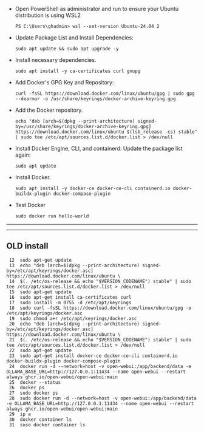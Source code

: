 


- Open PowerShell as administrator and run to ensure your Ubuntu distribution is using WSL2
  ```
  PS C:\Users\ghadmin> wsl --set-version Ubuntu-24.04 2
  ```
- Update Package List and Install Dependencies:
  ```
  sudo apt update && sudo apt upgrade -y
  ```
- Install necessary dependencies.
  ```
  sudo apt install -y ca-certificates curl gnupg
  ```
- Add Docker's GPG Key and Repository:
  ```
  curl -fsSL https://download.docker.com/linux/ubuntu/gpg | sudo gpg --dearmor -o /usr/share/keyrings/docker-archive-keyring.gpg
  ```
- Add the Docker repository.
  ```
  echo "deb [arch=$(dpkg --print-architecture) signed-by=/usr/share/keyrings/docker-archive-keyring.gpg] https://download.docker.com/linux/ubuntu $(lsb_release -cs) stable" | sudo tee /etc/apt/sources.list.d/docker.list > /dev/null
  ```
- Install Docker Engine, CLI, and containerd: Update the package list again:
  ```
  sudo apt update
  ```
- Install Docker.
  ```
  sudo apt install -y docker-ce docker-ce-cli containerd.io docker-buildx-plugin docker-compose-plugin
  ```
- Test Docker
  ```
  sudo docker run hello-world
  ```

---
---
OLD install
---

```
 12  sudo apt-get update
 13  echo "deb [arch=$(dpkg --print-architecture) signed-by=/etc/apt/keyrings/docker.asc] https://download.docker.com/linux/ubuntu \
 14  $(. /etc/os-release && echo "$VERSION_CODENAME") stable" | sudo tee /etc/apt/sources.list.d/docker.list > /dev/null
 15  sudo apt-get update
 16  sudo apt-get install ca-certificates curl
 17  sudo install -m 0755 -d /etc/apt/keyrings
 18  sudo curl -fsSL https://download.docker.com/linux/ubuntu/gpg -o /etc/apt/keyrings/docker.asc
 19  sudo chmod a+r /etc/apt/keyrings/docker.asc
 20  echo "deb [arch=$(dpkg --print-architecture) signed-by=/etc/apt/keyrings/docker.asc] https://download.docker.com/linux/ubuntu \
 21  $(. /etc/os-release && echo "$VERSION_CODENAME") stable" | sudo tee /etc/apt/sources.list.d/docker.list > /dev/null
 22  sudo apt-get update
 23  sudo apt-get install docker-ce docker-ce-cli containerd.io docker-buildx-plugin docker-compose-plugin
 24  docker run -d --network=host -v open-webui:/app/backend/data -e OLLAMA_BASE_URL=http://127.0.0.1:11434 --name open-webui --restart always ghcr.io/open-webui/open-webui:main
 25  docker --status
 26  docker ps
 27  sudo docker ps
 28  sudo docker run -d --network=host -v open-webui:/app/backend/data -e OLLAMA_BASE_URL=http://127.0.0.1:11434 --name open-webui --restart always ghcr.io/open-webui/open-webui:main
 29  ip a
 30  docker container ls
 31  suso docker container ls
```
